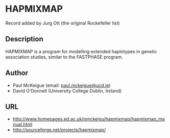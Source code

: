 # HAPMIXMAP
Record added by Jurg Ott (the original Rockefeller list)

## Description
HAPMIXMAP is a program for modelling extended haplotypes in genetic association studies, similar to the FASTPHASE program.

## Author
* Paul McKeigue (email: paul.mckeigue@ucd.ie)
* David O'Donnell (University College Dublin, Ireland)

## URL
* http://www.homepages.ed.ac.uk/pmckeigu/hapmixmap/hapmixmap_manual.html
* http://sourceforge.net/projects/hapmixmap/